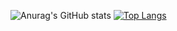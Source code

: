 ![Anurag's GitHub stats](https://github-readme-stats.vercel.app/api?username=andersondario&show_icons=true&theme=dracula)
[![Top Langs](https://github-readme-stats.vercel.app/api/top-langs/?username=andersondario&theme=dracula)](https://github.com/anuraghazra/github-readme-stats)
